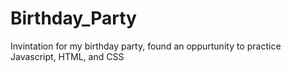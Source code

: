 # Birthday_Party
Invintation for my birthday party, found an oppurtunity to practice Javascript, HTML, and CSS
